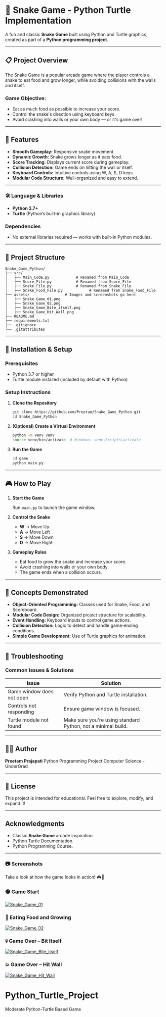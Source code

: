 # 🐍 Snake Game - Python Turtle Implementation

A fun and classic **Snake Game** built using Python and Turtle graphics, created as part of a **Python programming project**.

---

## 📋 Project Overview

The Snake Game is a popular arcade game where the player controls a snake to eat food and grow longer, while avoiding collisions with the walls and itself.

### Game Objective:

* Eat as much food as possible to increase your score.
* Control the snake's direction using keyboard keys.
* Avoid crashing into walls or your own body — or it's game over!

---

## 🚀 Features

* **Smooth Gameplay:** Responsive snake movement.
* **Dynamic Growth:** Snake grows longer as it eats food.
* **Score Tracking:** Displays current score during gameplay.
* **Collision Detection:** Game ends on hitting the wall or itself.
* **Keyboard Controls:** Intuitive controls using W, A, S, D keys.
* **Modular Code Structure:** Well-organized and easy to extend.

---


### 🛠️ Language & Libraries

* **Python 3.7+**
* **Turtle** (Python’s built-in graphics library)

### Dependencies

* No external libraries required — works with built-in Python modules.

---

## 📁 Project Structure

```
Snake_Game_Python/
├── src/
│   ├── Main_Code.py            # Renamed from Main_Code
│   ├── Score_File.py           # Renamed from Score_File
│   ├── Snake_File.py           # Renamed from Snake_File
│   ├── Snake_Food_File.py            # Renamed from Snake_Food_File
├── assets/                # Images and screenshots go here
│   ├── Snake_Game_01.png
│   ├── Snake_Game_02.png
│   ├── Snake_Game_Bite_itself.png
│   ├── Snake_Game_Hit_Wall.png
├── README.md
├── requirements.txt
├── .gitignore             
└── .gitattributes         

```

---

## 🔧 Installation & Setup

### Prerequisites

* Python 3.7 or higher
* Turtle module installed (included by default with Python)

### Setup Instructions

1. **Clone the Repository**

   ```bash
   git clone https://github.com/Preetam/Snake_Game_Python.git
   cd Snake_Game_Python
   ```

2. **(Optional) Create a Virtual Environment**

   ```bash
   python -m venv venv
   source venv/bin/activate  # Windows: venv\Scripts\activate
   ```

3. **Run the Game**

   ```bash
   cd game
   python main.py
   ```

---

## 🎮 How to Play

1. **Start the Game**

   Run `main.py` to launch the game window.

2. **Control the Snake**

   * **W** → Move Up
   * **A** → Move Left
   * **S** → Move Down
   * **D** → Move Right

3. **Gameplay Rules**

   * Eat food to grow the snake and increase your score.
   * Avoid crashing into walls or your own body.
   * The game ends when a collision occurs.

---

## 🧮 Concepts Demonstrated

* **Object-Oriented Programming:** Classes used for Snake, Food, and Scoreboard.
* **Modular Code Design:** Organized project structure for scalability.
* **Event Handling:** Keyboard inputs to control game actions.
* **Collision Detection:** Logic to detect and handle game-ending conditions.
* **Simple Game Development:** Use of Turtle graphics for animation.

---

## 🐛 Troubleshooting

### Common Issues & Solutions

| Issue                     | Solution                                                     |
| ------------------------- | ------------------------------------------------------------ |
| Game window does not open | Verify Python and Turtle installation.                       |
| Controls not responding   | Ensure game window is focused.                               |
| Turtle module not found   | Make sure you're using standard Python, not a minimal build. |

---

## 👨‍🎓 Author

**Preetam Prajapati**
Python Programming Project
Computer Science - UnderGrad

---

## 📄 License

This project is intended for educational.
Feel free to explore, modify, and expand it!

---

##  Acknowledgments

* Classic **Snake Game** arcade inspiration.
* Python Turtle Documentation.
* Python Programming Course.

---

### 📷 Screenshots

Take a look at how the game looks in action! 🎮🐍

### 🟢 Game Start
[![Snake_Game_01](assets/Snake_Game__01.png)](assets/Snake_Game__01.png)

### 🍎 Eating Food and Growing
[![Snake_Game_02](assets/Snake_Game__02.png)](assets/Snake_Game__02.png)

### 💀 Game Over – Bit Itself
[![Snake_Game_Bite_itself](assets/Snake_Game_Bite_itself.png)](assets/Snake_Game_Bite_itself.png)

### 💥 Game Over – Hit Wall
[![Snake_Game_Hit_Wall](assets/Snake_Game_Hit_Wall.png)](assets/Snake_Game_Hit_Wall.png)


# Python_Turtle_Project
Moderate Python-Turtle Based Game
